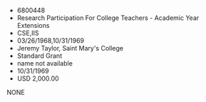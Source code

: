 * 6800448
* Research Participation For College Teachers - Academic Year Extensions
* CSE,IIS
* 03/26/1968,10/31/1969
* Jeremy Taylor, Saint Mary's College
* Standard Grant
*   name not available
* 10/31/1969
* USD 2,000.00

NONE